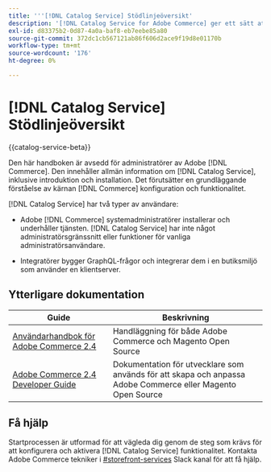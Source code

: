 ```yaml
---
title: '''[!DNL Catalog Service] Stödlinjeöversikt'
description: '[!DNL Catalog Service for Adobe Commerce] ger ett sätt att hämta innehållet på produktvisningssidor och produktlistsidor snabbare än de ursprungliga Adobe Commerce GraphQL-frågorna.'
exl-id: d83375b2-0d87-4a0a-baf8-eb7eebe85a80
source-git-commit: 372dc1cb567121ab86f606d2ace9f19d8e01170b
workflow-type: tm+mt
source-wordcount: '176'
ht-degree: 0%

---
```


# [!DNL Catalog Service] Stödlinjeöversikt

{{catalog-service-beta}}

Den här handboken är avsedd för administratörer av Adobe [!DNL Commerce]. Den innehåller allmän information om [!DNL Catalog Service], inklusive introduktion och installation. Det förutsätter en grundläggande förståelse av kärnan [!DNL Commerce] konfiguration och funktionalitet.

[!DNL Catalog Service] har två typer av användare:

* Adobe [!DNL Commerce] systemadministratörer installerar och underhåller tjänsten. [!DNL Catalog Service] har inte något administratörsgränssnitt eller funktioner för vanliga administratörsanvändare.

* Integratörer bygger GraphQL-frågor och integrerar dem i en butiksmiljö som använder en klientserver.

## Ytterligare dokumentation

| Guide | Beskrivning |
|------ | ----------- |
| [Användarhandbok för Adobe Commerce 2.4](https://docs.magento.com/user-guide/) | Handläggning för både Adobe Commerce och Magento Open Source |
| [Adobe Commerce 2.4 Developer Guide](https://devdocs.magento.com/) | Dokumentation för utvecklare som används för att skapa och anpassa Adobe Commerce eller Magento Open Source |

## Få hjälp

Startprocessen är utformad för att vägleda dig genom de steg som krävs för att konfigurera och aktivera [!DNL Catalog Service] funktionalitet. Kontakta Adobe Commerce tekniker i [#storefront-services](https://magentocommeng.slack.com/archives/C03HVPG8RS4) Slack kanal för att få hjälp.

